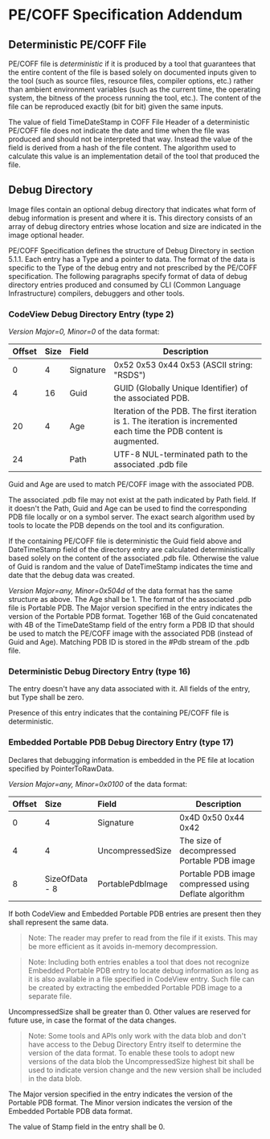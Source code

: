 # PE/COFF Specification Addendum

## Deterministic PE/COFF File

PE/COFF file is _deterministic_ if it is produced by a tool that guarantees that the entire content of the file is based solely on documented inputs given to the tool (such as source files, resource files, compiler options, etc.) rather than ambient environment variables (such as the current time, the operating system, the bitness of the process running the tool, etc.). The content of the file can be reproduced exactly (bit for bit) given the same inputs.

The value of field TimeDateStamp in COFF File Header of a deterministic PE/COFF file does not indicate the date and time when the file was produced and should not be interpreted that way. Instead the value of the field is derived from a hash of the file content. The algorithm used to calculate this value is an implementation detail of the tool that produced the file.

## Debug Directory

Image files contain an optional debug directory that indicates what form of debug information is present and where it is. This directory consists of an array of debug directory entries whose location and size are indicated in the image optional header.

PE/COFF Specification defines the structure of Debug Directory in section 5.1.1. Each entry has a Type and a pointer to data. The format of the data is specific to the Type of the debug entry and not prescribed by the PE/COFF specification. The following paragraphs specify format of data of debug directory entries produced and consumed by CLI (Common Language Infrastructure) compilers, debuggers and other tools.

### CodeView Debug Directory Entry (type 2)

*Version Major=0, Minor=0* of the data format:

| Offset | Size | Field          | Description                                                    |
|:-------|:-----|:---------------|----------------------------------------------------------------|
| 0      | 4    | Signature      | 0x52 0x53 0x44 0x53 (ASCII string: "RSDS") |
| 4      | 16   | Guid           | GUID (Globally Unique Identifier) of the associated PDB.  
| 20     | 4    | Age            | Iteration of the PDB. The first iteration is 1. The iteration is incremented each time the PDB content is augmented.
| 24     |      | Path           | UTF-8 NUL-terminated path to the associated .pdb file |

Guid and Age are used to match PE/COFF image with the associated PDB. 

The associated .pdb file may not exist at the path indicated by Path field. If it doesn't the Path, Guid and Age can be used to find the corresponding PDB file locally or on a symbol server. The exact search algorithm used by tools to locate the PDB depends on the tool and its configuration.

If the containing PE/COFF file is deterministic the Guid field above and DateTimeStamp field of the directory entry are  calculated deterministically based solely on the content of the associated .pdb file. Otherwise the value of Guid is random and the value of DateTimeStamp indicates the time and date that the debug data was created.

*Version Major=any, Minor=0x504d* of the data format has the same structure as above. The Age shall be 1. The format of the associated .pdb file is Portable PDB. The Major version specified in the entry indicates the version of the Portable PDB format. Together 16B of the Guid concatenated with 4B of the TimeDateStamp field of the entry form a PDB ID that should be used to match the PE/COFF image with the associated PDB (instead of Guid and Age). Matching PDB ID is stored in the #Pdb stream of the .pdb file.

### Deterministic Debug Directory Entry (type 16)

The entry doesn't have any data associated with it. All fields of the entry, but Type shall be zero.

Presence of this entry indicates that the containing PE/COFF file is deterministic. 

### Embedded Portable PDB Debug Directory Entry (type 17)

Declares that debugging information is embedded in the PE file at location specified by PointerToRawData. 

*Version Major=any, Minor=0x0100* of the data format:

| Offset | Size           | Field            | Description                                           |
|:-------|:---------------|:-----------------|-------------------------------------------------------|
| 0      | 4              | Signature        | 0x4D 0x50 0x44 0x42                                   |
| 4      | 4              | UncompressedSize | The size of decompressed Portable PDB image           |
| 8      | SizeOfData - 8 | PortablePdbImage | Portable PDB image compressed using Deflate algorithm | 


If both CodeView and Embedded Portable PDB entries are present then they shall represent the same data.

> Note: The reader may prefer to read from the file if it exists. This may be more efficient as it avoids in-memory decompression.

> Note: Including both entries enables a tool that does not recognize Embedded Portable PDB entry to locate debug information as long as it is also available in a file specified in CodeView entry. Such file can be created by extracting the embedded Portable PDB image to a separate file.

UncompressedSize shall be greater than 0. Other values are reserved for future use, in case the format of the data changes.

> Note: Some tools and APIs only work with the data blob and don't have access to the Debug Directory Entry itself to determine the version of the data format. To enable these tools to adopt new versions of the data blob the UncompressedSize highest bit shall be used to indicate version change and the new version shall be included in the data blob.

The Major version specified in the entry indicates the version of the Portable PDB format. The Minor version indicates the version of the Embedded Portable PDB data format.

The value of Stamp field in the entry shall be 0.
